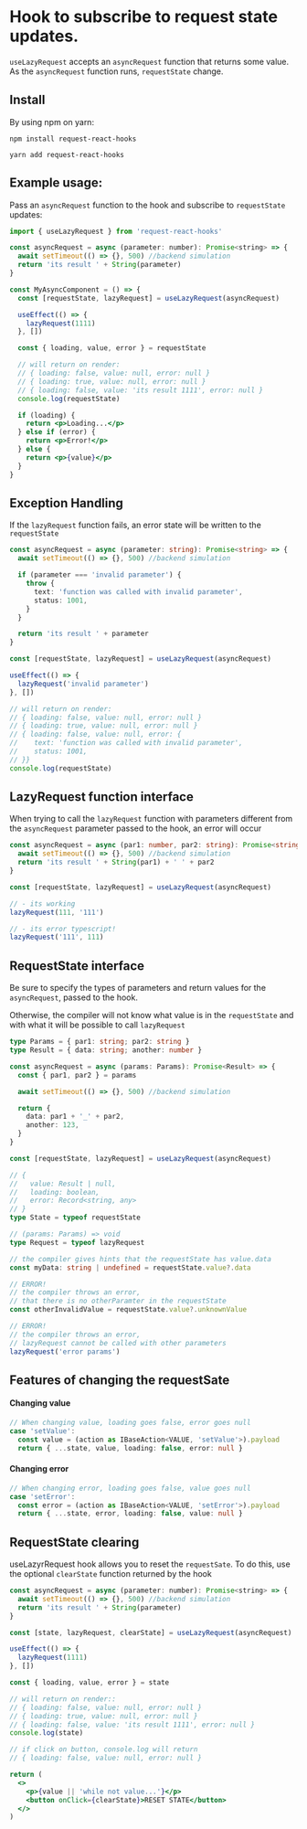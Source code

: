 # Hook to subscribe to request state updates.

`useLazyRequest` accepts an `asyncRequest` function that returns some value. As the `asyncRequest` function runs, `requestState` change.

## Install
By using npm on yarn:
```shell
npm install request-react-hooks
```
```shell
yarn add request-react-hooks
```

## Example usage:
Pass an `asyncRequest` function to the hook and subscribe to `requestState` updates:
```jsx
import { useLazyRequest } from 'request-react-hooks'

const asyncRequest = async (parameter: number): Promise<string> => {
  await setTimeout(() => {}, 500) //backend simulation 
  return 'its result ' + String(parameter)
}

const MyAsyncComponent = () => {
  const [requestState, lazyRequest] = useLazyRequest(asyncRequest)

  useEffect(() => {
    lazyRequest(1111)
  }, [])

  const { loading, value, error } = requestState

  // will return on render:
  // { loading: false, value: null, error: null }
  // { loading: true, value: null, error: null }
  // { loading: false, value: 'its result 1111', error: null }
  console.log(requestState)

  if (loading) {
    return <p>Loading...</p>
  } else if (error) {
    return <p>Error!</p>
  } else {
    return <p>{value}</p>
  }
}
```

## Exception Handling
If the `lazyRequest` function fails, an error state will be written to the `requestState`

```typescript
const asyncRequest = async (parameter: string): Promise<string> => {
  await setTimeout(() => {}, 500) //backend simulation

  if (parameter === 'invalid parameter') {
    throw {
      text: 'function was called with invalid parameter',
      status: 1001,
    }
  }

  return 'its result ' + parameter
}

const [requestState, lazyRequest] = useLazyRequest(asyncRequest)

useEffect(() => {
  lazyRequest('invalid parameter')
}, [])

// will return on render:
// { loading: false, value: null, error: null }
// { loading: true, value: null, error: null }
// { loading: false, value: null, error: {
//    text: 'function was called with invalid parameter',
//    status: 1001,
// }}
console.log(requestState)
```

## LazyRequest function interface
When trying to call the `lazyRequest` function with parameters different from the `asyncRequest` parameter passed to the hook, an error will occur

```typescript
const asyncRequest = async (par1: number, par2: string): Promise<string> => {
  await setTimeout(() => {}, 500) //backend simulation
  return 'its result ' + String(par1) + ' ' + par2
}

const [requestState, lazyRequest] = useLazyRequest(asyncRequest)

// - its working
lazyRequest(111, '111')

// - its error typescript!
lazyRequest('111', 111) 
```

## RequestState interface
Be sure to specify the types of parameters and return values for the `asyncRequest`, passed to the hook.  

Otherwise, the compiler will not know what value is in the `requestState` and with what it will be possible to call `lazyRequest`

```typescript
type Params = { par1: string; par2: string }
type Result = { data: string; another: number }

const asyncRequest = async (params: Params): Promise<Result> => {
  const { par1, par2 } = params

  await setTimeout(() => {}, 500) //backend simulation

  return {
    data: par1 + '_' + par2,
    another: 123,
  }
}

const [requestState, lazyRequest] = useLazyRequest(asyncRequest)

// {
//   value: Result | null,
//   loading: boolean,
//   error: Record<string, any>
// }
type State = typeof requestState

// (params: Params) => void
type Request = typeof lazyRequest

// the compiler gives hints that the requestState has value.data
const myData: string | undefined = requestState.value?.data

// ERROR! 
// the compiler throws an error, 
// that there is no otherParamter in the requestState
const otherInvalidValue = requestState.value?.unknownValue

// ERROR!
// the compiler throws an error, 
// lazyRequest cannot be called with other parameters
lazyRequest('error params')
```

## Features of changing the requestSate

#### Changing value
```typescript
// When changing value, loading goes false, error goes null
case 'setValue':
  const value = (action as IBaseAction<VALUE, 'setValue'>).payload
  return { ...state, value, loading: false, error: null }
```  

#### Changing error
```typescript
// When changing error, loading goes false, value goes null
case 'setError':
  const error = (action as IBaseAction<VALUE, 'setError'>).payload
  return { ...state, error, loading: false, value: null }
```

## RequestState clearing
useLazyrRequest hook allows you to reset the `requestSate`. To do this, use the optional `clearState` function returned by the hook
```jsx
const asyncRequest = async (parameter: number): Promise<string> => {
  await setTimeout(() => {}, 500) //backend simulation
  return 'its result ' + String(parameter)
}

const [state, lazyRequest, clearState] = useLazyRequest(asyncRequest)

useEffect(() => {
  lazyRequest(1111)
}, [])

const { loading, value, error } = state

// will return on render::
// { loading: false, value: null, error: null }
// { loading: true, value: null, error: null }
// { loading: false, value: 'its result 1111', error: null }
console.log(state)

// if click on button, console.log will return 
// { loading: false, value: null, error: null }

return (
  <>
    <p>{value || 'while not value...'}</p>
    <button onClick={clearState}>RESET STATE</button>
  </>
)
```

